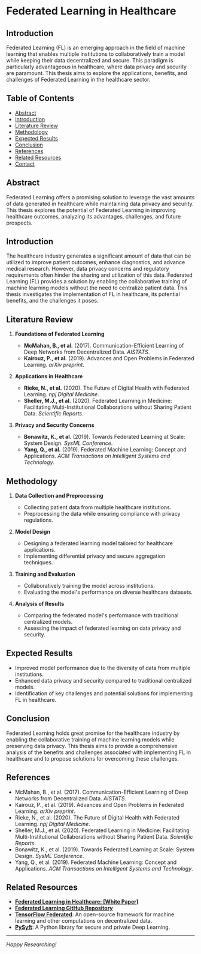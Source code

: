 # Federated Learning in Healthcare

## Introduction
Federated Learning (FL) is an emerging approach in the field of machine learning that enables multiple institutions to collaboratively train a model while keeping their data decentralized and secure. This paradigm is particularly advantageous in healthcare, where data privacy and security are paramount. This thesis aims to explore the applications, benefits, and challenges of Federated Learning in the healthcare sector.

## Table of Contents
- [Abstract](#abstract)
- [Introduction](#introduction)
- [Literature Review](#literature-review)
- [Methodology](#methodology)
- [Expected Results](#expected-results)
- [Conclusion](#conclusion)
- [References](#references)
- [Related Resources](#related-resources)
- [Contact](#contact)

## Abstract
Federated Learning offers a promising solution to leverage the vast amounts of data generated in healthcare while maintaining data privacy and security. This thesis explores the potential of Federated Learning in improving healthcare outcomes, analyzing its advantages, challenges, and future prospects.

## Introduction
The healthcare industry generates a significant amount of data that can be utilized to improve patient outcomes, enhance diagnostics, and advance medical research. However, data privacy concerns and regulatory requirements often hinder the sharing and utilization of this data. Federated Learning (FL) provides a solution by enabling the collaborative training of machine learning models without the need to centralize patient data. This thesis investigates the implementation of FL in healthcare, its potential benefits, and the challenges it poses.

## Literature Review
1. **Foundations of Federated Learning**
   - **McMahan, B., et al.** (2017). Communication-Efficient Learning of Deep Networks from Decentralized Data. *AISTATS*.
   - **Kairouz, P., et al.** (2019). Advances and Open Problems in Federated Learning. *arXiv preprint*.

2. **Applications in Healthcare**
   - **Rieke, N., et al.** (2020). The Future of Digital Health with Federated Learning. *npj Digital Medicine*.
   - **Sheller, M.J., et al.** (2020). Federated Learning in Medicine: Facilitating Multi-Institutional Collaborations without Sharing Patient Data. *Scientific Reports*.

3. **Privacy and Security Concerns**
   - **Bonawitz, K., et al.** (2019). Towards Federated Learning at Scale: System Design. *SysML Conference*.
   - **Yang, Q., et al.** (2019). Federated Machine Learning: Concept and Applications. *ACM Transactions on Intelligent Systems and Technology*.

## Methodology
1. **Data Collection and Preprocessing**
   - Collecting patient data from multiple healthcare institutions.
   - Preprocessing the data while ensuring compliance with privacy regulations.

2. **Model Design**
   - Designing a federated learning model tailored for healthcare applications.
   - Implementing differential privacy and secure aggregation techniques.

3. **Training and Evaluation**
   - Collaboratively training the model across institutions.
   - Evaluating the model's performance on diverse healthcare datasets.

4. **Analysis of Results**
   - Comparing the federated model's performance with traditional centralized models.
   - Assessing the impact of federated learning on data privacy and security.

## Expected Results
- Improved model performance due to the diversity of data from multiple institutions.
- Enhanced data privacy and security compared to traditional centralized models.
- Identification of key challenges and potential solutions for implementing FL in healthcare.

## Conclusion
Federated Learning holds great promise for the healthcare industry by enabling the collaborative training of machine learning models while preserving data privacy. This thesis aims to provide a comprehensive analysis of the benefits and challenges associated with implementing FL in healthcare and to propose solutions for overcoming these challenges.

## References
- McMahan, B., et al. (2017). Communication-Efficient Learning of Deep Networks from Decentralized Data. *AISTATS*.
- Kairouz, P., et al. (2019). Advances and Open Problems in Federated Learning. *arXiv preprint*.
- Rieke, N., et al. (2020). The Future of Digital Health with Federated Learning. *npj Digital Medicine*.
- Sheller, M.J., et al. (2020). Federated Learning in Medicine: Facilitating Multi-Institutional Collaborations without Sharing Patient Data. *Scientific Reports*.
- Bonawitz, K., et al. (2019). Towards Federated Learning at Scale: System Design. *SysML Conference*.
- Yang, Q., et al. (2019). Federated Machine Learning: Concept and Applications. *ACM Transactions on Intelligent Systems and Technology*.

## Related Resources
- **[Federated Learning in Healthcare: [White Paper]](https://example.com/whitepaper)**
- **[Federated Learning GitHub Repository](https://github.com/example/federated-learning)**
- **[TensorFlow Federated](https://www.tensorflow.org/federated)**: An open-source framework for machine learning and other computations on decentralized data.
- **[PySyft](https://github.com/OpenMined/PySyft)**: A Python library for secure and private Deep Learning.

---
*Happy Researching!*

